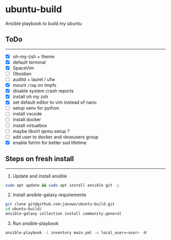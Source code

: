 # ubuntu-build
Ansible playbook to build my ubuntu

## ToDo
----
- [x] oh-my-zsh + theme
- [x] default terminal
- [x] SpaceVim
- [ ] Obsidian
- [ ] auditd + laurel / ufw
- [X] mount `/tmp` on tmpfs
- [X] disable system crash reports
- [X] install oh my zsh
- [X] set default editor to vim instead of nano 
- [ ] setup venv for python
- [ ] install vscode
- [ ] install docker
- [ ] install virtualbox
- [ ] maybe libvirt qemu setup ? 
- [ ] add user to docker and vboxusers group
- [X] enable fstrim for better ssd lifetime 

## Steps on fresh install
----
1. Update and install ansible
```sh
sudo apt update && sudo apt install ansible git -y
```

2. Install ansible-galaxy requirements
```sh
git clone git@github.com:januwe/ubuntu-build.git
cd ubuntu-build/
ansible-galaxy collection install community.general
```

3. Run ansible-playbook
```sh
ansible-playbook -i inventory main.yml -e local_user=<user> -K
```

